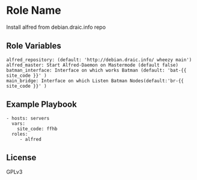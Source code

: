 Role Name
=========

Install alfred from debian.draic.info repo


Role Variables
--------------

    alfred_repository: (default: 'http://debian.draic.info/ wheezy main')
    alfred_master: Start Alfred-Daemon on Mastermode (default false)
    batman_interface: Interface on which works Batman (default: 'bat-{{ site_code }}' )
    main_bridge: Interface on which Listen Batman Nodes(default:'br-{{ site_code }}' )


Example Playbook
----------------

    - hosts: servers
      vars:
        site_code: ffhb
      roles:
         - alfred

License
-------

GPLv3

